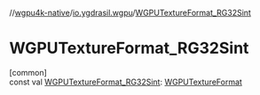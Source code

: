 //[wgpu4k-native](../../index.md)/[io.ygdrasil.wgpu](index.md)/[WGPUTextureFormat_RG32Sint](-w-g-p-u-texture-format_-r-g32-sint.md)

# WGPUTextureFormat_RG32Sint

[common]\
const val [WGPUTextureFormat_RG32Sint](-w-g-p-u-texture-format_-r-g32-sint.md): [WGPUTextureFormat](-w-g-p-u-texture-format/index.md)